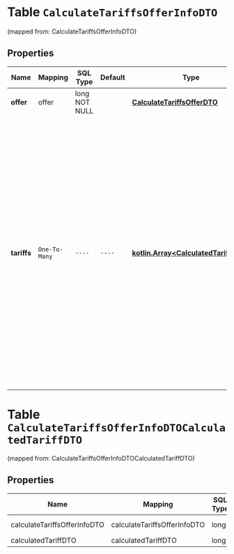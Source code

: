 
# Table `CalculateTariffsOfferInfoDTO`
(mapped from: CalculateTariffsOfferInfoDTO)

## Properties
Name | Mapping | SQL Type | Default | Type | Description | Notes
---- | ------- | -------- | ------- | ---- | ----------- | -----
**offer** | offer | long NOT NULL |  | [**CalculateTariffsOfferDTO**](CalculateTariffsOfferDTO.md) |  |  [foreignkey]
**tariffs** | `One-To-Many` | `----` | `----`  | [**kotlin.Array&lt;CalculatedTariffDTO&gt;**](CalculatedTariffDTO.md) | Список услуг и их стоимость.  По некоторым услугам могут возвращаться несколько разных стоимостей. Например, в модели FBS стоимость услуги &#x60;SORTING&#x60; (обработка заказа) зависит от способа отгрузки и количества заказов в отгрузке. Подробнее о тарифах на услуги читайте [в Справке Маркета для продавцов](https://yandex.ru/support2/marketplace/ru/introduction/rates/models/).  | 



# **Table `CalculateTariffsOfferInfoDTOCalculatedTariffDTO`**
(mapped from: CalculateTariffsOfferInfoDTOCalculatedTariffDTO)

## Properties
Name | Mapping | SQL Type | Default | Type | Description | Notes
---- | ------- | -------- | ------- | ---- | ----------- | -----
calculateTariffsOfferInfoDTO | calculateTariffsOfferInfoDTO | long | | kotlin.Long | Primary Key | *one*
calculatedTariffDTO | calculatedTariffDTO | long | | kotlin.Long | Foreign Key | *many*



